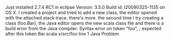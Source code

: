 Just installed 2.7.4 RC1 in eclipse Version: 3.5.0 Build id: I20090325-1135 on OS X.
I created a project and tried to add a new class, the editor opened with the attached stack trace.
there's more. the second time I try creating a class (foo.Bar), the Java editor opens the new scala class file and there is a build error from the Java compiler: 
Syntax error on token "foo", ; expected after this token	Bar.scala	x/src/foo	line 1	Java Problem
